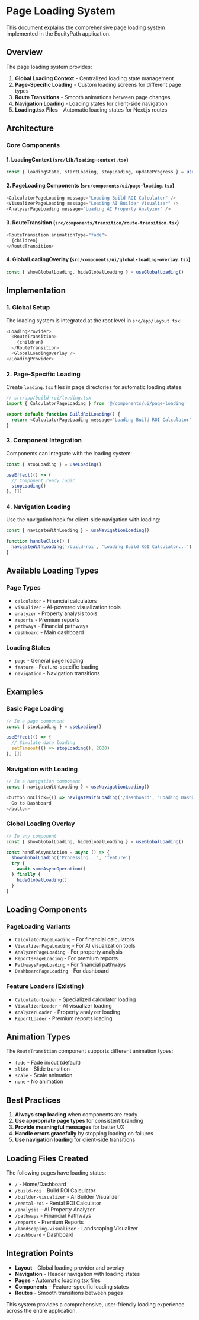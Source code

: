 # Page Loading System

This document explains the comprehensive page loading system implemented in the EquityPath application.

## Overview

The page loading system provides:

1. **Global Loading Context** - Centralized loading state management
2. **Page-Specific Loading** - Custom loading screens for different page types
3. **Route Transitions** - Smooth animations between page changes
4. **Navigation Loading** - Loading states for client-side navigation
5. **Loading.tsx Files** - Automatic loading states for Next.js routes

## Architecture

### Core Components

#### 1. LoadingContext (`src/lib/loading-context.tsx`)

```typescript
const { loadingState, startLoading, stopLoading, updateProgress } = useLoading()
```

#### 2. PageLoading Components (`src/components/ui/page-loading.tsx`)

```typescript
<CalculatorPageLoading message="Loading Build ROI Calculator" />
<VisualizerPageLoading message="Loading AI Builder Visualizer" />
<AnalyzerPageLoading message="Loading AI Property Analyzer" />
```

#### 3. RouteTransition (`src/components/transition/route-transition.tsx`)

```typescript
<RouteTransition animationType="fade">
  {children}
</RouteTransition>
```

#### 4. GlobalLoadingOverlay (`src/components/ui/global-loading-overlay.tsx`)

```typescript
const { showGlobalLoading, hideGlobalLoading } = useGlobalLoading()
```

## Implementation

### 1. Global Setup

The loading system is integrated at the root level in `src/app/layout.tsx`:

```typescript
<LoadingProvider>
  <RouteTransition>
    {children}
  </RouteTransition>
  <GlobalLoadingOverlay />
</LoadingProvider>
```

### 2. Page-Specific Loading

Create `loading.tsx` files in page directories for automatic loading states:

```typescript
// src/app/build-roi/loading.tsx
import { CalculatorPageLoading } from '@/components/ui/page-loading'

export default function BuildRoiLoading() {
  return <CalculatorPageLoading message="Loading Build ROI Calculator" />
}
```

### 3. Component Integration

Components can integrate with the loading system:

```typescript
const { stopLoading } = useLoading()

useEffect(() => {
  // Component ready logic
  stopLoading()
}, [])
```

### 4. Navigation Loading

Use the navigation hook for client-side navigation with loading:

```typescript
const { navigateWithLoading } = useNavigationLoading()

function handleClick() {
  navigateWithLoading('/build-roi', 'Loading Build ROI Calculator...')
}
```

## Available Loading Types

### Page Types

- `calculator` - Financial calculators
- `visualizer` - AI-powered visualization tools
- `analyzer` - Property analysis tools
- `reports` - Premium reports
- `pathways` - Financial pathways
- `dashboard` - Main dashboard

### Loading States

- `page` - General page loading
- `feature` - Feature-specific loading
- `navigation` - Navigation transitions

## Examples

### Basic Page Loading

```typescript
// In a page component
const { stopLoading } = useLoading()

useEffect(() => {
  // Simulate data loading
  setTimeout(() => stopLoading(), 2000)
}, [])
```

### Navigation with Loading

```typescript
// In a navigation component
const { navigateWithLoading } = useNavigationLoading()

<button onClick={() => navigateWithLoading('/dashboard', 'Loading Dashboard...')}>
  Go to Dashboard
</button>
```

### Global Loading Overlay

```typescript
// In any component
const { showGlobalLoading, hideGlobalLoading } = useGlobalLoading()

const handleAsyncAction = async () => {
  showGlobalLoading('Processing...', 'feature')
  try {
    await someAsyncOperation()
  } finally {
    hideGlobalLoading()
  }
}
```

## Loading Components

### PageLoading Variants

- `CalculatorPageLoading` - For financial calculators
- `VisualizerPageLoading` - For AI visualization tools
- `AnalyzerPageLoading` - For property analysis
- `ReportsPageLoading` - For premium reports
- `PathwaysPageLoading` - For financial pathways
- `DashboardPageLoading` - For dashboard

### Feature Loaders (Existing)

- `CalculatorLoader` - Specialized calculator loading
- `VisualizerLoader` - AI visualizer loading
- `AnalyzerLoader` - Property analyzer loading
- `ReportLoader` - Premium reports loading

## Animation Types

The `RouteTransition` component supports different animation types:

- `fade` - Fade in/out (default)
- `slide` - Slide transition
- `scale` - Scale animation
- `none` - No animation

## Best Practices

1. **Always stop loading** when components are ready
2. **Use appropriate page types** for consistent branding
3. **Provide meaningful messages** for better UX
4. **Handle errors gracefully** by stopping loading on failures
5. **Use navigation loading** for client-side transitions

## Loading Files Created

The following pages have loading states:

- `/` - Home/Dashboard
- `/build-roi` - Build ROI Calculator
- `/builder-visualizer` - AI Builder Visualizer
- `/rental-roi` - Rental ROI Calculator
- `/analysis` - AI Property Analyzer
- `/pathways` - Financial Pathways
- `/reports` - Premium Reports
- `/landscaping-visualizer` - Landscaping Visualizer
- `/dashboard` - Dashboard

## Integration Points

- **Layout** - Global loading provider and overlay
- **Navigation** - Header navigation with loading states
- **Pages** - Automatic loading.tsx files
- **Components** - Feature-specific loading states
- **Routes** - Smooth transitions between pages

This system provides a comprehensive, user-friendly loading experience across the entire application.
